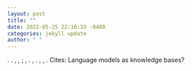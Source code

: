 ```yaml
--- 
layout: post 
title: "" 
date: 2022-05-25 22:16:33 -0400 
categories: jekyll update 
author: " " 
--- 
```

. . , , ; , . , . , , . Cites: Language models as knowledge bases?